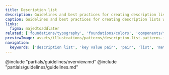 ```yaml
---
title: Description list
description: Guidelines and best practices for creating description lists with Helios Foundations.
caption: Guidelines and best practices for creating description lists with Helios Foundations.
links:
  figma: majedtoaddlater
related: ['foundations/typography', 'foundations/colors', 'components/form/key-value-inputs']
previewImage: assets/illustrations/patterns/description-list-patterns.jpg
navigation:
  keywords: ['description list', 'key value pair', 'pair', 'list', 'metadata']
---
```


<section data-tab="Guidelines">
  @include "partials/guidelines/overview.md"
  @include "partials/guidelines/guidelines.md"
</section>